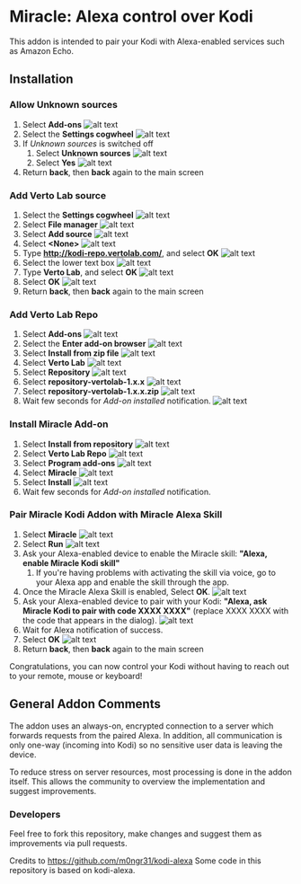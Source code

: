 # Miracle: Alexa control over Kodi

This addon is intended to pair your Kodi with Alexa-enabled services such as Amazon Echo.

## Installation

### Allow Unknown sources

1. Select **Add-ons**
![alt text](https://raw.githubusercontent.com/vertolab/miracle/master/resources/guide_screenshots/1.png)
2. Select the **Settings cogwheel**
![alt text](https://raw.githubusercontent.com/vertolab/miracle/master/resources/guide_screenshots/2.png)
3. If *Unknown sources* is switched off
    1. Select **Unknown sources**
![alt text](https://raw.githubusercontent.com/vertolab/miracle/master/resources/guide_screenshots/3.png)
    2. Select **Yes**
![alt text](https://raw.githubusercontent.com/vertolab/miracle/master/resources/guide_screenshots/4.png)
4. Return **back**, then **back** again to the main screen

### Add Verto Lab source

1. Select the **Settings cogwheel**
![alt text](https://raw.githubusercontent.com/vertolab/miracle/master/resources/guide_screenshots/5.png)
2. Select **File manager**
![alt text](https://raw.githubusercontent.com/vertolab/miracle/master/resources/guide_screenshots/6.png)
3. Select **Add source**
![alt text](https://raw.githubusercontent.com/vertolab/miracle/master/resources/guide_screenshots/7.png)
4. Select **&lt;None>**
![alt text](https://raw.githubusercontent.com/vertolab/miracle/master/resources/guide_screenshots/8.png)
5. Type **http://kodi-repo.vertolab.com/**, and select **OK**
![alt text](https://raw.githubusercontent.com/vertolab/miracle/master/resources/guide_screenshots/9.png)
6. Select the lower text box
![alt text](https://raw.githubusercontent.com/vertolab/miracle/master/resources/guide_screenshots/10.png)
7. Type **Verto Lab**, and select **OK**
![alt text](https://raw.githubusercontent.com/vertolab/miracle/master/resources/guide_screenshots/12.png)
8. Select **OK**
![alt text](https://raw.githubusercontent.com/vertolab/miracle/master/resources/guide_screenshots/13.png)
9. Return **back**, then **back** again to the main screen

### Add Verto Lab Repo

1. Select **Add-ons**
![alt text](https://raw.githubusercontent.com/vertolab/miracle/master/resources/guide_screenshots/14.png)
2. Select the **Enter add-on browser**
![alt text](https://raw.githubusercontent.com/vertolab/miracle/master/resources/guide_screenshots/15.png)
3. Select **Install from zip file**
![alt text](https://raw.githubusercontent.com/vertolab/miracle/master/resources/guide_screenshots/16.png)
4. Select **Verto Lab**
![alt text](https://raw.githubusercontent.com/vertolab/miracle/master/resources/guide_screenshots/17.png)
5. Select **Repository**
![alt text](https://raw.githubusercontent.com/vertolab/miracle/master/resources/guide_screenshots/18.png)
6. Select **repository-vertolab-1.x.x**
![alt text](https://raw.githubusercontent.com/vertolab/miracle/master/resources/guide_screenshots/19.png)
7. Select **repository-vertolab-1.x.x.zip**
![alt text](https://raw.githubusercontent.com/vertolab/miracle/master/resources/guide_screenshots/20.png)
8. Wait few seconds for *Add-on installed* notification.
![alt text](https://raw.githubusercontent.com/vertolab/miracle/master/resources/guide_screenshots/21.png)

### Install Miracle Add-on

1. Select **Install from repository**
![alt text](https://raw.githubusercontent.com/vertolab/miracle/master/resources/guide_screenshots/22.png)
2. Select **Verto Lab Repo**
![alt text](https://raw.githubusercontent.com/vertolab/miracle/master/resources/guide_screenshots/23.png)
3. Select **Program add-ons**
![alt text](https://raw.githubusercontent.com/vertolab/miracle/master/resources/guide_screenshots/24.png)
4. Select **Miracle**
![alt text](https://raw.githubusercontent.com/vertolab/miracle/master/resources/guide_screenshots/25.png)
5. Select **Install**
![alt text](https://raw.githubusercontent.com/vertolab/miracle/master/resources/guide_screenshots/26.png)
6. Wait few seconds for *Add-on installed* notification.

### Pair Miracle Kodi Addon with Miracle Alexa Skill

1. Select **Miracle**
![alt text](https://raw.githubusercontent.com/vertolab/miracle/master/resources/guide_screenshots/28.png)
2. Select **Run**
![alt text](https://raw.githubusercontent.com/vertolab/miracle/master/resources/guide_screenshots/29.png)
3. Ask your Alexa-enabled device to enable the Miracle skill: **"Alexa, enable Miracle Kodi skill"**
    1. If you're having problems with activating the skill via voice, go to your Alexa app and enable the skill through the app.
4. Once the Miracle Alexa Skill is enabled, Select **OK**.
![alt text](https://raw.githubusercontent.com/vertolab/miracle/master/resources/guide_screenshots/30.png)
5. Ask your Alexa-enabled device to pair with your Kodi: **"Alexa, ask Miracle Kodi to pair with code XXXX XXXX"** (replace XXXX XXXX with the code that appears in the dialog).
![alt text](https://raw.githubusercontent.com/vertolab/miracle/master/resources/guide_screenshots/31.png)
6. Wait for Alexa notification of success.
7. Select **OK**
![alt text](https://raw.githubusercontent.com/vertolab/miracle/master/resources/guide_screenshots/32.png)
8. Return **back**, then **back** again to the main screen

Congratulations, you can now control your Kodi without having to reach out to your remote, mouse or keyboard!

## General Addon Comments

The addon uses an always-on, encrypted connection to a server which forwards requests from the paired Alexa. In addition, all communication is only one-way (incoming into Kodi) so no sensitive user data is leaving the device. 

To reduce stress on server resources, most processing is done in the addon itself. This allows the community to overview the implementation and suggest improvements.

### Developers
Feel free to fork this repository, make changes and suggest them as improvements via pull requests.

Credits to https://github.com/m0ngr31/kodi-alexa
Some code in this repository is based on kodi-alexa.
